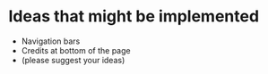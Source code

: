 # Ideas that might be implemented

- Navigation bars
- Credits at bottom of the page
- (please suggest your ideas)
